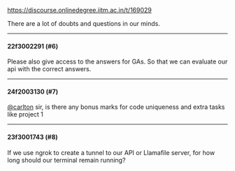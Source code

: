 https://discourse.onlinedegree.iitm.ac.in/t/169029

There are a lot of doubts and questions in our minds.</p><hr>

<h4>22f3002291 (#6)</h4>
<p>Please also give access to the answers for GAs. So that we can evaluate our api with the correct answers.</p><hr>

<h4>24f2003130 (#7)</h4>
<p><a class="mention" href="/u/carlton">@carlton</a> sir, is there any bonus marks for code uniqueness and extra tasks like project 1</p><hr>

<h4>23f3001743 (#8)</h4>
<p>If we use ngrok to create a tunnel to our API or Llamafile server, for how long should our terminal remain running?